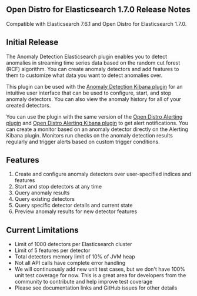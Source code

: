 ## Open Distro for Elasticsearch 1.7.0 Release Notes
Compatible with Elasticsearch 7.6.1 and Open Distro for Elasticsearch 1.7.0.

## Initial Release
The Anomaly Detection Elasticsearch plugin enables you to detect anomalies in streaming time series data based on the random cut forest (RCF) algorithm.
You can create anomaly detectors and add features to them to customize what data you want to detect anomalies over.

This plugin can be used with the [Anomaly Detection Kibana plugin](https://github.com/opendistro-for-elasticsearch/anomaly-detection-kibana-plugin) for an intuitive user interface that can be used to configure, start, and stop anomaly detectors. You can also view the anomaly history for all of your created detectors. 

You can use the plugin with the same version of the [Open Distro Alerting plugin](https://github.com/opendistro-for-elasticsearch/alerting) and [Open Distro Alerting Kibana plugin](https://github.com/opendistro-for-elasticsearch/alerting-kibana-plugin) to get alert notifications. You can create a monitor based on an anomaly detector directly on the Alerting Kibana plugin. Monitors run checks on the anomaly detection results regularly and trigger alerts based on custom trigger conditions.

## Features

1. Create and configure anomaly detectors over user-specified indices and features
2. Start and stop detectors at any time
3. Query anomaly results
4. Query existing detectors
5. Query specific detector details and current state
6. Preview anomaly results for new detector features

## Current Limitations

- Limit of 1000 detectors per Elasticsearch cluster
- Limit of 5 features per detector
- Total detectors memory limit of 10% of JVM heap
- Not all API calls have complete error handling
- We will continuously add new unit test cases, but we don't have 100% unit test coverage for now. This is a great area for developers from the community to contribute and help improve test coverage
- Please see documentation links and GitHub issues for other details